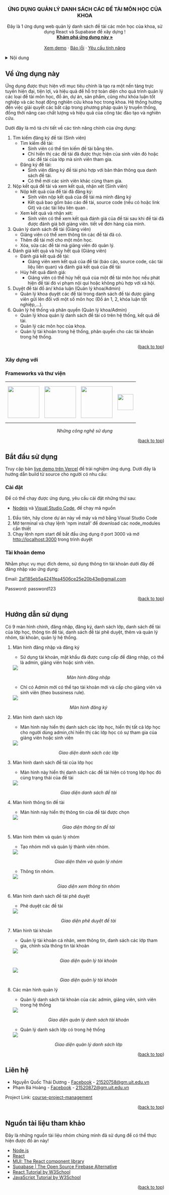 <a name="readme-top"></a>
<!-- PROJECT LOGO -->
<div align="center">
  
  <h3 align="center">ỨNG DỤNG QUẢN LÝ DANH SÁCH CÁC ĐỀ TÀI MÔN HỌC CỦA KHOA</h3>

  <p align="center">
    Đây là 1 ứng dụng web quản lý danh sách đề tài các môn học của khoa, sử dụng React và Supabase để xây dựng !
    <br />
    <a href="https://course-project-management.vercel.app"><strong>Khám phá ứng dụng này »</strong></a>
    <br />
    <br />
    <a href="https://drive.google.com/drive/folders/11HVAlp9b0KX8AYeZvBonFd9Rz5hEU-2L">Xem demo</a>
    ·
    <a href="https://github.com/Sunny020303/course-project-management">Báo lỗi</a>
    ·
    <a href="https://github.com/Sunny020303/course-project-management">Yêu cầu tính năng</a>
  </p>
</div>



<!-- TABLE OF CONTENTS -->
<details>
  <summary>Nội dung</summary>
  <ol>
    <li>
      <a href="#about-the-project">Về ứng dụng này</a>
      <ul>
        <li><a href="#built-with">Xây dựng với</a></li>
      </ul>
    </li>
    <li>
      <a href="#getting-started">Bắt đầu sử dụng</a>
      <ul>
        <li><a href="#installation">Cài đặt</a></li>
        <li><a href="#demo-account">Tài khoản demo</a></li>
      </ul>
    </li>
    <li><a href="#usage">Hướng dẫn sử dụng</a></li>
    <li><a href="#contact">Liên hệ</a></li>
    <li><a href="#acknowledgments">Nguồn tham khảo</a></li>
  </ol>
</details>



<!-- ABOUT THE PROJECT -->
<a name="about-the-project"></a>
## Về ứng dụng này


Ứng dụng được thực hiện với mục tiêu chính là tạo ra một nền tảng trực tuyến hiện đại, tiện lợi, và hiệu quả để hỗ trợ toàn diện cho quá trình quản lý các loại đề tài môn học, đồ án, dự án, sản phẩm, cũng như khóa luận tốt nghiệp và các hoạt động nghiên cứu khoa học trong khoa. Hệ thống hướng đến việc giải quyết các bất cập trong phương pháp quản lý truyền thống, đồng thời nâng cao chất lượng và hiệu quả của công tác đào tạo và nghiên cứu.

Dưới đây là mô tả chi tiết về các tính năng chính của ứng dụng:
1. Tìm kiếm đăng ký đề tài (Sinh viên)
    * Tìm kiếm đề tài:
      * Sinh viên có thể tìm kiếm đề tài bằng tên.
      * Chỉ hiển thị các đề tài đã được thực hiện của sinh viên đó hoặc các đề tài của lớp mà sinh viên tham gia.
    * Đăng ký đề tài:
      * Sinh viên đăng ký đề tài phù hợp với bản thân thông qua danh sách đề tài.
      * Có thể mời các sinh viên khác cùng tham gia.
2. Nộp kết quả đề tài và xem kết quả, nhận xét (Sinh viên)
    * Nộp kết quả của đề tài đã đăng ký:
      * Sinh viên nộp kết quả của đề tài mà mình đăng ký
      * Kết quả bao gồm báo cáo đề tài, source code (nếu có hoặc link Git) và các tài liệu liên quan .
    * Xem kết quả và nhận xét:
      * Sinh viên có thể xem kết quả đánh giá của đề tài sau khi đề tài đã được đánh giá bởi giảng viên. tiết về đơn hàng của mình.
3. Quản lý danh sách đề tài (Giảng viên)
    * Giảng viên có thể xem thông tin các đề tài đã có.
    * Thêm đề tài mới cho một môn học.
    * Xóa, sửa các đề tài mà giảng viên đó quản lý.
4. Đánh giá kết quả và hủy hết quả (Giảng viên)
    * Đánh giá kết quả đề tài:
      * Giảng viên xem kết quả của đề tài (báo cáo, source code, các tài liệu liên quan) và đánh giá kết quả của đề tài
    * Hủy hết quả đánh giá:
      * Giảng viên có thể hủy hết quả của một đề tài môn học nếu phát hiện đề tài đó vi phạm nội qui hoặc không phù hợp với xã hội.
5. Duyệt đề tài đồ án/ khóa luận (Quản lý khoa/Admin)
    * Quản lý khoa duyệt các đề tài trong danh sách đề tài được giảng viên gửi lên đối với một số môn học (Đồ án 1, 2, khóa luận tốt nghiệp,...).
6. Quản lý hệ thống và phân quyền (Quản lý khoa/Admin)
    * Quản lý khoa quản lý danh sách đề tài có trên hệ thống, kết quả đề tài.
    * Quản lý các môn học của khoa.
    * Quản lý tài khoản trong hệ thống, phân quyền cho các tài khoản trong hệ thống.
<p align="right">(<a href="#readme-top">back to top</a>)</p>



### Xây dựng với
<a name="built-with"></a>
### Frameworks và thư viện

<div align="center">
<table>
  <tr>
    <td valign="middle" height="130"><img src="public/Review/JavaScript-logo.png" height="100"/></td>
    <td valign="middle"><img src="public/Review/ReactLogo.png" height="100"/></td>
    <td valign="middle"><img src="public/Review/MaterialUI.png" height="100"/></td>
    <td valign="middle"><img src="public/Review/Supabase.png" height="50"/></td>
  </tr>
</table>
</div>
<p align="center"><i>Những công nghệ sử dụng</i></p>


<p align="right">(<a href="#readme-top">back to top</a>)</p>



<!-- GETTING STARTED -->
<a name="getting-started"></a>
## Bắt đầu sử dụng
Truy cập bản [live demo trên Vercel](https://course-project-management.vercel.app) để trải nghiệm ứng dụng. Dưới đây là hướng dẫn build từ source cho người có nhu cầu:

### Cài đặt
<a name="installation"></a>
Để có thể chạy được ứng dụng, yêu cầu cài đặt những thứ sau:
* <a href="https://nodejs.org/en/download">Nodejs</a> và  <a href="https://code.visualstudio.com/download">Visual Studio Code</a>, để chạy mã nguồn

1. Đầu tiên, hãy clone dự án này về máy và mở bằng Visual Studio Code
2. Mở terminal và chạy lệnh 'npm install' để download các node_modules cần thiết
3. Chạy lệnh npm start để bắt đầu ứng dụng ở port 3000 và mở [http://localhost:3000](http://localhost:3000) trong trình duyệt

### Tài khoản demo
<a name="demo-account"></a>
Nhằm phục vụ mục đích demo, sử dụng thông tin tài khoản dưới đây để đăng nhập vào ứng dụng:

Email: 2af185eb5a4241fea4506ce25e20b43e@gmail.com

Password: password123
<p align="right">(<a href="#readme-top">back to top</a>)</p>



<!-- USAGE EXAMPLES -->
## Hướng dẫn sử dụng
<a name="usage"></a>
Có 9 màn hình chính, đăng nhập, đăng ký, danh sách lớp, danh sách đề tài của lớp học, thông tin đề tài, danh sách đề tài phê duyệt, thêm và quản lý nhóm, tài khoản, quản lý hệ thống.
1. Màn hình đăng nhập và đăng ký
   * Sử dụng tài khoản, mật khẩu đã được cung cấp để đăng nhập, có thể là admin, giảng viên hoặc sinh viên. 
   <img src="public/Review/Login.png"/>
   <p align="center"><i>Màn hình đăng nhập</i></p>
   
   * Chỉ có Admin mới có thể tạo tài khoản mới và cấp cho giảng viên và sinh viên (theo bussiness rule). 
   <img src="public/Review/Register.png"/>
   <p align="center"><i>Màn hình đăng ký</i></p>
   
2. Màn hình danh sách lớp
   * Màn hình này hiển thị danh sách các lớp học, hiển thị tất cả lớp học cho người dùng  admin,chỉ hiển thị các lớp học có sự tham gia của giảng viên hoặc sinh viên
     
   <img src="public/Review/Classes.png"/>
   <p align="center"><i>Giao diện danh sách các lớp</i></p>
   
3. Màn hình danh sách đề tài của lớp học
   * Màn hình này hiển thị danh sách các đề tài hiện có trong lớp học đó cùng trạng thái của đề tài 
   <img src="public/Review/Class.png"/>
   <p align="center"><i>Giao diện danh sách đề tài</i></p>
   
4. Màn hình thông tin đề tài
   * Màn hình này hiển thị thông tin của đề tài được chọn
   <img src="public/Review/TopicInfo.png"/>
   <p align="center"><i>Giao diện thông tin đề tài</i></p>
   
5. Màn hình thêm và quản lý nhóm
   * Tạo nhóm mới và quản lý thành viên nhóm.
   <img src="public/Review/GroupManagement.png"/>
   <p align="center"><i>Giao diện thêm và quản lý nhóm</i></p>

   * Thông tin nhóm.
   <img src="public/Review/GroupInfo.png"/>
   <p align="center"><i>Giao diện xem thông tin nhóm</i></p>
   
6. Màn hình danh sách đề tài phê duyệt
   * Phê duyệt các đề tài
   <img src="public/Review/TopicList.png"/>
   <p align="center"><i>Giao diện phê duyệt đề tài</i></p>
   
7. Màn hình tài khoản
   * Quản lý tài khoản cá nhân, xem thông tin, danh sách các lớp tham gia, chỉnh sửa thông tin tài khoản
   <img src="public/Review/Profile.png"/>
   <p align="center"><i>Giao diện quản lý tài khoản</i></p>
   
   <img src="public/Review/EditProfile.png"/>
   <p align="center"><i>Giao diện quản lý tài khoản</i></p>
     
8. Các màn hình quản lý
   * Quản lý danh sách tài khoản của các admin, giảng viên, sinh viên trong hệ thống
   <img src="public/Review/AccountList.png"/>
   <p align="center"><i>Giao diện quản lý danh sách tài khoản</i></p>

   * Quản lý danh sách lớp có trong hệ thống
   <img src="public/Review/ClassList.png"/>
   <p align="center"><i>Giao diện quản lý danh sách lớp</i></p>

<p align="right">(<a href="#readme-top">back to top</a>)</p>

<!-- CONTACT -->
## Liên hệ
<a name="contact"></a>
* Nguyễn Quốc Thái Dương - [Facebook](https://www.facebook.com/profile.php?id=100010982231797) - 21520758@gm.uit.edu.vn
* Phạm Bá Hoàng - [Facebook](https://www.facebook.com/kv7r2) - 21520872@gm.uit.edu.vn

Project Link: [course-project-management](https://github.com/Sunny020303/course-project-management)

<p align="right">(<a href="#readme-top">back to top</a>)</p>



<!-- ACKNOWLEDGMENTS -->
## Nguồn tài liệu tham khảo
<a name="acknowledgments"></a>
Đây là những nguồn tài liệu nhóm chúng mình đã sử dụng để có thể thực hiện được đồ án này!

* [Node.js](https://nodejs.org/en)
* [React](https://react.dev/)
* [MUI: The React component library](https://mui.com/)
* [Supabase | The Open Source Firebase Alternative](https://supabase.com/)
* [React Tutorial by W3School](https://www.w3schools.com/react/default.asp)
* [JavaScript Tutorial by W3School](https://www.w3schools.com/js/default.asp)


<p align="right">(<a href="#readme-top">back to top</a>)</p>
